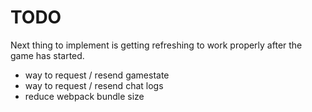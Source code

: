 
# TODO

Next thing to implement is getting refreshing to work properly after the game has started.

- way to request / resend gamestate
- way to request / resend chat logs
- reduce webpack bundle size
